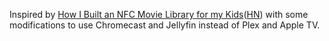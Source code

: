 Inspired by [How I Built an NFC Movie Library for my Kids](https://simplyexplained.com/blog/how-i-built-an-nfc-movie-library-for-my-kids/)([HN](https://news.ycombinator.com/item?id=41479141)) with some modifications to use Chromecast and Jellyfin instead of Plex and Apple TV.


